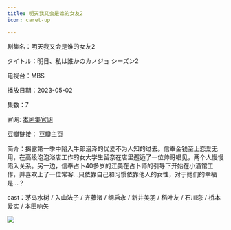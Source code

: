 ```yaml
---
title: 明天我又会是谁的女友2
icon: caret-up

---
```


剧集名：明天我又会是谁的女友2

タイトル：明日、私は誰かのカノジョ シーズン2

电视台：MBS

播放日期：2023-05-02

集数：7

官网: [本剧集官网](https://www.mbs.jp/asukano2/)

豆瓣链接： [豆瓣主页](https://movie.douban.com/subject/36352599/)


简介：揭露第一季中陷入牛郎沼泽的优爱不为人知的过去。信奉金钱至上恋爱无用，在高级泡泡浴店工作的女大学生留奈在店里邂逅了一位帅哥唱见，两个人慢慢陷入关系。另一边，信奉占卜40多岁的江美在占卜师的引导下开始在小酒馆工作，并喜欢上了一位常客…只依靠自己和习惯依靠他人的女性，对于她们的幸福是…？

cast：茅岛水树 / 入山法子 / 齐藤渚 / 纲启永 / 新井美羽 / 稻叶友 / 石川恋 / 桥本爱实 / 本田响矢

![](https://listpic.tsgsanjiao.com/2023/2023asukano2.jpg)